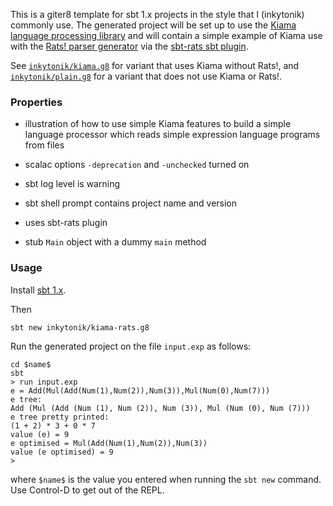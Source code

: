 This is a giter8 template for sbt 1.x projects in the style that
I (inkytonik) commonly use. The generated project will be set up to use the
[Kiama language processing library](http://kiama.googlecode.com) and will
contain a simple example of Kiama use with the
[Rats! parser generator](http://cs.nyu.edu/rgrimm/xtc/rats-intro.html) via
the
[sbt-rats sbt plugin](https://bitbucket.org/inkytonik/sbt-rats).

See [`inkytonik/kiama.g8`](https://github.com/inkytonik/kiama.g8) for
variant that uses Kiama without Rats!,  and
[`inkytonik/plain.g8`](https://github.com/inkytonik/plain.g8) for a variant
that does not use Kiama or Rats!.

### Properties

* illustration of how to use simple Kiama features to build a simple
language processor which reads simple expression language programs
from files

* scalac options `-deprecation` and `-unchecked` turned on

* sbt log level is warning

* sbt shell prompt contains project name and version

* uses sbt-rats plugin

* stub `Main` object with a dummy `main` method

### Usage

Install [sbt 1.x](http://www.scala-sbt.org).

Then

    sbt new inkytonik/kiama-rats.g8

Run the generated project on the file `input.exp` as follows:

    cd $name$
    sbt
    > run input.exp
    e = Add(Mul(Add(Num(1),Num(2)),Num(3)),Mul(Num(0),Num(7)))
    e tree:
    Add (Mul (Add (Num (1), Num (2)), Num (3)), Mul (Num (0), Num (7)))
    e tree pretty printed:
    (1 + 2) * 3 + 0 * 7
    value (e) = 9
    e optimised = Mul(Add(Num(1),Num(2)),Num(3))
    value (e optimised) = 9
    >

where `$name$` is the value you entered when running the `sbt new` command.
Use Control-D to get out of the REPL.
